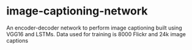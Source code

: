 # image-captioning-network
An encoder-decoder network to perform image captioning built using VGG16 and LSTMs. Data used for training is 8000 Flickr and 24k image captions
